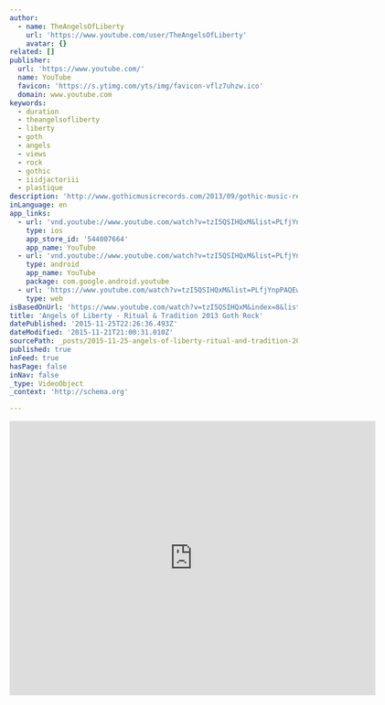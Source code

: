 ```yaml
---
author:
  - name: TheAngelsOfLiberty
    url: 'https://www.youtube.com/user/TheAngelsOfLiberty'
    avatar: {}
related: []
publisher:
  url: 'https://www.youtube.com/'
  name: YouTube
  favicon: 'https://s.ytimg.com/yts/img/favicon-vflz7uhzw.ico'
  domain: www.youtube.com
keywords:
  - duration
  - theangelsofliberty
  - liberty
  - goth
  - angels
  - views
  - rock
  - gothic
  - iiidjactoriii
  - plastique
description: 'http://www.gothicmusicrecords.com/2013/09/gothic-music-records-006-angels-of.html www.angelsofliberty.com'
inLanguage: en
app_links:
  - url: 'vnd.youtube://www.youtube.com/watch?v=tzI5QSIHQxM&list=PLfjYnpPAQEwYRzQW9v-_DEZPw5xMWMiP4&index=8&feature=applinks'
    type: ios
    app_store_id: '544007664'
    app_name: YouTube
  - url: 'vnd.youtube://www.youtube.com/watch?v=tzI5QSIHQxM&list=PLfjYnpPAQEwYRzQW9v-_DEZPw5xMWMiP4&index=8&feature=applinks'
    type: android
    app_name: YouTube
    package: com.google.android.youtube
  - url: 'https://www.youtube.com/watch?v=tzI5QSIHQxM&list=PLfjYnpPAQEwYRzQW9v-_DEZPw5xMWMiP4&index=8&feature=applinks'
    type: web
isBasedOnUrl: 'https://www.youtube.com/watch?v=tzI5QSIHQxM&index=8&list=PLfjYnpPAQEwYRzQW9v-_DEZPw5xMWMiP4'
title: 'Angels of Liberty - Ritual & Tradition 2013 Goth Rock'
datePublished: '2015-11-25T22:26:36.493Z'
dateModified: '2015-11-21T21:00:31.010Z'
sourcePath: _posts/2015-11-25-angels-of-liberty-ritual-and-tradition-2013-goth-rock.md
published: true
inFeed: true
hasPage: false
inNav: false
_type: VideoObject
_context: 'http://schema.org'

---
```

<iframe src="https://cdn.embedly.com/widgets/media.html?src=https%3A%2F%2Fwww.youtube.com%2Fembed%2Fvideoseries%3Flist%3DPLfjYnpPAQEwYRzQW9v-_DEZPw5xMWMiP4&amp;url=https%3A%2F%2Fwww.youtube.com%2Fwatch%3Fv%3DtzI5QSIHQxM%26index%3D8%26list%3DPLfjYnpPAQEwYRzQW9v-_DEZPw5xMWMiP4&amp;image=https%3A%2F%2Fi.ytimg.com%2Fvi%2FtzI5QSIHQxM%2Fhqdefault.jpg&amp;key=b7d04c9b404c499eba89ee7072e1c4f7&amp;type=text%2Fhtml&amp;schema=youtube" width="640" height="480" scrolling="no" frameborder="0" allowfullscreen="allowfullscreen" style=""></iframe>